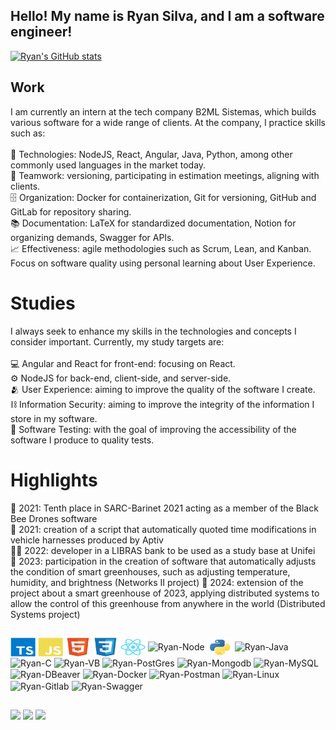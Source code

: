 ## Hello! My name is Ryan Silva, and I am a software engineer!

[![Ryan's GitHub stats](https://github-readme-stats.vercel.app/api?username=RyanForward&show_icons=true&theme=highcontrast)](https://github.com/anuraghazra/github-readme-stats)

<h2>Work</h2>

I am currently an intern at the tech company B2ML Sistemas, which builds various software for a wide range of clients. At the company, I practice skills such as: \
\
  📡 Technologies: NodeJS, React, Angular, Java, Python, among other commonly used languages in the market today. \
  👥 Teamwork: versioning, participating in estimation meetings, aligning with clients. \
  🗄️ Organization: Docker for containerization, Git for versioning, GitHub and GitLab for repository sharing. \
  📚 Documentation: LaTeX for standardized documentation, Notion for organizing demands, Swagger for APIs. \
  📈 Effectiveness: agile methodologies such as Scrum, Lean, and Kanban. Focus on software quality using personal learning about User Experience.

<h1>Studies</h1>

I always seek to enhance my skills in the technologies and concepts I consider important. Currently, my study targets are: \
\
 💻 Angular and React for front-end: focusing on React. \
 ⚙️ NodeJS for back-end, client-side, and server-side. \
 🫂 User Experience: aiming to improve the quality of the software I create. \
 ⛓️ Information Security: aiming to improve the integrity of the information I store in my software. \
 🧪 Software Testing: with the goal of improving the accessibility of the software I produce to quality tests.

<h1>Highlights</h1>

🚁 2021: Tenth place in SARC-Barinet 2021 acting as a member of the Black Bee Drones software \
📠 2021: creation of a script that automatically quoted time modifications in vehicle harnesses produced by Aptiv \
🧏‍♀️ 2022: developer in a LIBRAS bank to be used as a study base at Unifei \
🌱 2023: participation in the creation of software that automatically adjusts the condition of smart greenhouses, such as adjusting temperature, humidity, and brightness (Networks II project)
🌱 2024: extension of the project about a smart greenhouse of 2023, applying distributed systems to allow the control of this greenhouse from anywhere in the world (Distributed Systems project)

##

<div>
  <img align="center" alt="Ryan-Ts" height="30" width="40" src="https://raw.githubusercontent.com/devicons/devicon/master/icons/typescript/typescript-plain.svg">
  <img align="center" alt="Ryan-JS" height="30" width="40" src="https://raw.githubusercontent.com/devicons/devicon/master/icons/javascript/javascript-plain.svg">
  <img align="center" alt="Ryan-HTML" height="30" width="40" src="https://raw.githubusercontent.com/devicons/devicon/master/icons/html5/html5-original.svg">
  <img align="center" alt="Ryan-CSS" height="30" width="40" src="https://raw.githubusercontent.com/devicons/devicon/master/icons/css3/css3-original.svg">
  <img align="center" alt="Ryan-React" height="30" width="40" src="https://raw.githubusercontent.com/devicons/devicon/master/icons/react/react-original.svg">
  <img align="center" alt="Ryan-Node" height="30" width="40" src="https://cdn.jsdelivr.net/gh/devicons/devicon/icons/nodejs/nodejs-original.svg">
  <img align="center" alt="Ryan-Python" height="30" width="40" src="https://raw.githubusercontent.com/devicons/devicon/master/icons/python/python-original.svg">
  <img align="center" alt="Ryan-Java" height="30" width="40" src="https://cdn.jsdelivr.net/gh/devicons/devicon/icons/java/java-original.svg">
  <img align="center" alt="Ryan-C" height="30" width="40" src="https://cdn.jsdelivr.net/gh/devicons/devicon/icons/c/c-original.svg">
  <img align="center" alt="Ryan-VB" height="30" width="40" src="https://cdn.jsdelivr.net/gh/devicons/devicon@latest/icons/visualbasic/visualbasic-original.svg" />
  <img align="center" alt="Ryan-PostGres" height="30" width="40" src="https://cdn.jsdelivr.net/gh/devicons/devicon@latest/icons/postgresql/postgresql-original-wordmark.svg" />
  <img align="center" alt="Ryan-Mongodb" height="30" width="40" src="https://cdn.jsdelivr.net/gh/devicons/devicon@latest/icons/mongodb/mongodb-original.svg" />
  <img align="center" alt="Ryan-MySQL" height="30" width="40" src="https://cdn.jsdelivr.net/gh/devicons/devicon@latest/icons/mysql/mysql-original.svg" />
  <img align="center" alt="Ryan-DBeaver" height="30" width="40" src="https://cdn.jsdelivr.net/gh/devicons/devicon@latest/icons/dbeaver/dbeaver-original.svg" />
  <img align="center" alt="Ryan-Docker" height="30" width="40" src="https://cdn.jsdelivr.net/gh/devicons/devicon/icons/docker/docker-plain-wordmark.svg">
  <img align="center" alt="Ryan-Postman" height="30" width="40" src="https://cdn.jsdelivr.net/gh/devicons/devicon@latest/icons/postman/postman-original.svg">
  <img align="center" alt="Ryan-Linux" height="30" width="40" src="https://cdn.jsdelivr.net/gh/devicons/devicon@latest/icons/linux/linux-original.svg" />
  <img align="center" alt="Ryan-Gitlab" height="30" width="40" src="https://cdn.jsdelivr.net/gh/devicons/devicon@latest/icons/gitlab/gitlab-original.svg" />
  <img align="center" alt="Ryan-Swagger" height="30" width="40" src="https://cdn.jsdelivr.net/gh/devicons/devicon@latest/icons/swagger/swagger-original.svg" />
</div>

##

<div>
  <a href="mailto:ryanchuello@gmail.com"><img src="https://img.shields.io/badge/-Gmail-%23333?style=for-the-badge&logo=gmail&logoColor=white" target="_blank"></a>
  <a href="https://www.linkedin.com/in/ryribeirosilva/" target="_blank"><img src="https://img.shields.io/badge/-LinkedIn-%230077B5?style=for-the-badge&logo=linkedin&logoColor=white" target="_blank"></a>  
  <a href="https://instagram.com/ry___silva/" target="_blank"><img src="https://img.shields.io/badge/-Instagram-%23E4405F?style=for-the-badge&logo=instagram&logoColor=white" target="_blank"></a>
</div>
